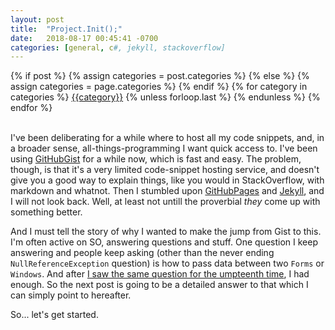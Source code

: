 ```yaml
---
layout: post
title:  "Project.Init();"
date:   2018-08-17 00:45:41 -0700
categories: [general, c#, jekyll, stackoverflow]
---
```

<div class="post-categories">
  {% if post %}
    {% assign categories = post.categories %}
  {% else %}
    {% assign categories = page.categories %}
  {% endif %}
  {% for category in categories %}
  <a href="{{site.baseurl}}/categories/#{{category|slugize}}">{{category}}</a>
  {% unless forloop.last %}&nbsp;{% endunless %}
  {% endfor %}
</div>
<br>

I've been deliberating for a while where to host all my code snippets, and, in a broader sense, all-things-programming I want quick access to. I've been using <a href="https://gist.github.com/sachintha81/" target="_blank">GitHubGist</a> for a while now, which is fast and easy. The problem, though, is that it's a very limited code-snippet hosting service, and doesn't give you a good way to explain things, like you would in StackOverflow, with markdown and whatnot. Then I stumbled upon <a href="https://pages.github.com/" target="_blank">GitHubPages</a> and <a href="https://jekyllrb.com/" target="_blank">Jekyll</a>, and I will not look back. Well, at least not untill the proverbial _they_ come up with something better.

And I must tell the story of why I wanted to make the jump from Gist to this. I'm often active on SO, answering questions and stuff. One question I keep answering and people keep asking (other than the never ending `NullReferenceException` question) is how to pass data between two `Forms` or `Windows`. And after <a href="https://stackoverflow.com/q/51864861/302248/" target="_blank">I saw the same question for the umpteenth time</a>, I had enough. So the next post is going to be a detailed answer to that which I can simply point to hereafter.

So... let's get started.
